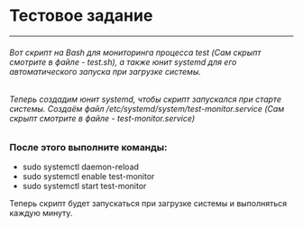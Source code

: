 # Тестовое задание 
-------------------------------------------------------------------
###### Вот скрипт на Bash для мониторинга процесса test (Сам скрыпт смотрите в файле - test.sh), а также юнит systemd для его автоматического запуска при загрузке системы.
###### Теперь создадим юнит systemd, чтобы скрипт запускался при старте системы. Создаём файл /etc/systemd/system/test-monitor.service (Сам скрыпт смотрите в файле - test-monitor.service)

### После этого выполните команды:
   - sudo systemctl daemon-reload
   - sudo systemctl enable test-monitor
   - sudo systemctl start test-monitor
   
Теперь скрипт будет запускаться при загрузке системы и выполняться каждую минуту. 
